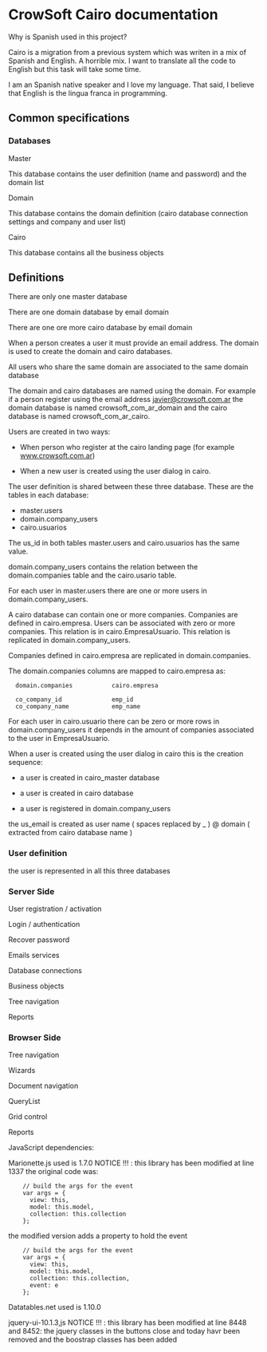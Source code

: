 CrowSoft Cairo documentation
============================

Why is Spanish used in this project?

Cairo is a migration from a previous system which was writen in a mix of Spanish and English. A horrible mix. I want to translate all the code to English but this task will take some time.

I am an Spanish native speaker and I love my language. That said, I believe that English is the lingua franca in programming.

Common specifications
---------------------

### Databases

Master

 This database contains the user definition (name and password) and the domain list

Domain

 This database contains the domain definition (cairo database connection settings and company and user list)

Cairo

 This database contains all the business objects

## Definitions

 There are only one master database

 There are one domain database by email domain

 There are one ore more cairo database by email domain

 When a person creates a user it must provide an email address. The domain is used to create the domain and cairo databases.

 All users who share the same domain are associated to the same domain database

 The domain and cairo databases are named using the domain. For example if a person register using the email address javier@crowsoft.com.ar the domain database is named crowsoft_com_ar_domain and the cairo database is named crowsoft_com_ar_cairo.

 Users are created in two ways:

  - When person who register at the cairo landing page (for example www.crowsoft.com.ar)

  - When a new user is created using the user dialog in cairo.

 The user definition is shared between these three database. These are the tables in each database:

  - master.users
  - domain.company_users
  - cairo.usuarios

  The us_id in both tables master.users and cairo.usuarios has the same value.

  domain.company_users contains the relation between the domain.companies table and the cairo.usario table.

 For each user in master.users there are one or more users in domain.company_users.

 A cairo database can contain one or more companies. Companies are defined in cairo.empresa. Users can be associated with zero or more companies. This relation is in cairo.EmpresaUsuario. This relation is replicated in domain.company_users.

 Companies defined in cairo.empresa are replicated in domain.companies.

 The domain.companies columns are mapped to cairo.empresa as:

      domain.companies           cairo.empresa

      co_company_id              emp_id
      co_company_name            emp_name

 For each user in cairo.usuario there can be zero or more rows in domain.company_users it depends in the amount of companies associated to the user in EmpresaUsuario.

 When a user is created using the user dialog in cairo this is the creation sequence:

  - a user is created in cairo_master database

  - a user is created in cairo database

  - a user is registered in domain.company_users

  the us_email is created as user name ( spaces replaced by _ ) @ domain ( extracted from cairo database name )

### User definition

the user is represented in all this three databases

### Server Side

User registration / activation

Login / authentication

Recover password

Emails services

Database connections

Business objects

Tree navigation

Reports

### Browser Side

Tree navigation

Wizards

Document navigation

QueryList

Grid control

Reports

JavaScript dependencies:

Marionette.js used is 1.7.0
NOTICE !!! :
  this library has been modified at line 1337
  the original code was:

        // build the args for the event
        var args = {
          view: this,
          model: this.model,
          collection: this.collection
        };

  the modified version adds a property to hold the event

        // build the args for the event
        var args = {
          view: this,
          model: this.model,
          collection: this.collection,
          event: e
        };

Datatables.net used is 1.10.0

jquery-ui-10.1.3,js
NOTICE !!! :
  this library has been modified at line 8448 and 8452: the jquery classes in the buttons close and today havr been removed and the boostrap classes has been added